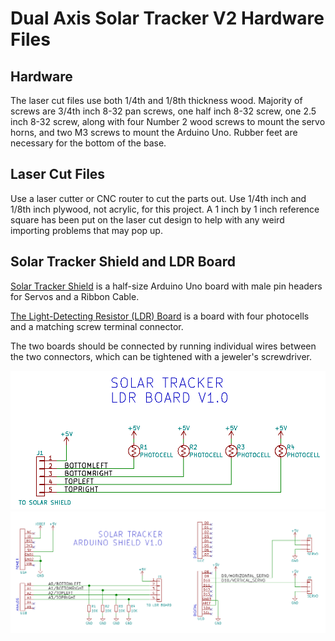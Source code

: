 # Dual Axis Solar Tracker V2 Hardware Files

## Hardware

The laser cut files use both 1/4th and 1/8th thickness wood.  Majority of screws are 3/4th inch 8-32 pan screws, one half inch 8-32 screw, one 2.5 inch 8-32 screw, along with four Number 2 wood screws to mount the servo horns, and two M3 screws to mount the Arduino Uno.  Rubber feet are necessary for the bottom of the base.

## Laser Cut Files

Use a laser cutter or CNC router to cut the parts out. Use 1/4th inch and 1/8th inch plywood, not acrylic, for this project. A 1 inch by 1 inch reference square has been put on the laser cut design to help with any weird importing problems that may pop up.

## Solar Tracker Shield and LDR Board

[Solar Tracker Shield](hardware/Arduino-Shield) is a half-size Arduino Uno board with male pin headers for Servos and a Ribbon Cable. 

[The Light-Detecting Resistor (LDR) Board](hardware/LDR-Board) is a board with four photocells and a matching screw terminal connector. 

The two boards should be connected by running individual wires between the two connectors, which can be tightened with a jeweler's screwdriver. 

<img src="hardware/LDR-Board/schematic.png">

<img src="hardware/Arduino-Shield/schematic.png">

